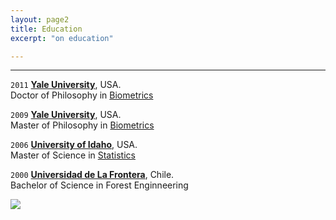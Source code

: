 ```yaml
---
layout: page2
title: Education
excerpt: "on education"

---
```


<style>H1{color:DarkRed;}</style>
<style>H2{color:Red;}</style>

--------




`2011`
__[Yale University](https://www.yale.edu/)__, USA.  
Doctor of Philosophy in [Biometrics](https://environment.yale.edu/)

`2009`
__[Yale University](https://www.yale.edu/)__, USA.  
Master of Philosophy in [Biometrics](https://environment.yale.edu/)

`2006`
__[University of Idaho](https://www.uidaho.edu)__, USA.  
Master of Science in [Statistics](https://www.uidaho.edu/sci/stat)

`2000`
__[Universidad de La Frontera](https://www.ufro.cl)__, Chile.  
Bachelor of Science in Forest Enginneering

![](yalelogo.gif)

<!-- ### Footer
![](images/yalelogo.gif)
![](yalelogo.gif){:height="36px" width="36px"}
Last updated: August 2020 -->


